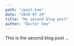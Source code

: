 ```yaml
---
path: "/post-two"
date: "2020-07-29"
title: "My second blog post"
author: "Doctor Vee"
---
```


This is the second blog post ... 